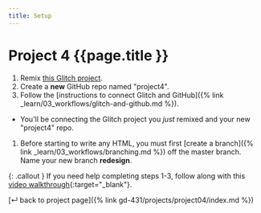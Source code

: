 ```yaml
---
title: Setup
---
```


# Project 4 {{page.title }}

1. Remix [this Glitch project](https://glitch.com/~mica-11ty-starter).
1. Create a **new** GitHub repo named "project4".
1. Follow the [instructions to connect Glitch and GitHub]({% link _learn/03_workflows/glitch-and-github.md %}).
  - You'll be connecting the Glitch project you _just_ remixed and your new "project4" repo.
1. Before starting to write any HTML, you must first [create a branch]({% link _learn/03_workflows/branching.md %}) off the master branch. Name your new branch <b>redesign</b>.

{: .callout }
If you need help completing steps 1-3, follow along with this [video walkthrough](https://loom.com/share/folder/779298f8d2a9447e9d2030228720b72a){:target="_blank"}.

[&#x21b5; back to project page]({% link gd-431/projects/project04/index.md %})
